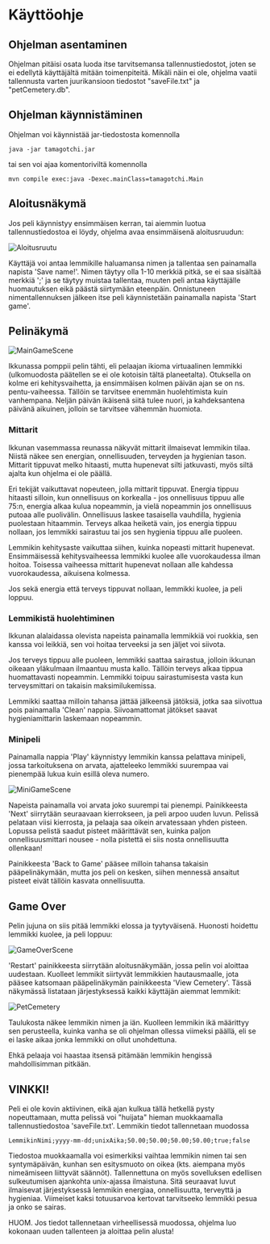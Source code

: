 # Käyttöohje

## Ohjelman asentaminen

Ohjelman pitäisi osata luoda itse tarvitsemansa tallennustiedostot, joten se ei edellytä käyttäjältä mitään toimenpiteitä. Mikäli näin ei ole, ohjelma vaatii tallennusta varten juurikansioon tiedostot "saveFile.txt" ja "petCemetery.db".

## Ohjelman käynnistäminen

Ohjelman voi käynnistää jar-tiedostosta komennolla

```
java -jar tamagotchi.jar
```

tai sen voi ajaa komentoriviltä komennolla

```
mvn compile exec:java -Dexec.mainClass=tamagotchi.Main
```

## Aloitusnäkymä

Jos peli käynnistyy ensimmäisen kerran, tai aiemmin luotua tallennustiedostoa ei löydy, ohjelma avaa ensimmäisenä aloitusruudun:

![Aloitusruutu](https://user-images.githubusercontent.com/73843204/101353556-1430f480-3894-11eb-9485-cad2737127cb.png)

Käyttäjä voi antaa lemmikille haluamansa nimen ja tallentaa sen painamalla napista 'Save name!'. Nimen täytyy olla 1-10 merkkiä pitkä, se ei saa sisältää merkkiä ';' ja se täytyy muistaa tallentaa, muuten peli antaa käyttäjälle huomautuksen eikä päästä siirtymään eteenpäin. Onnistuneen nimentallennuksen jälkeen itse peli käynnistetään painamalla napista 'Start game'.

## Pelinäkymä

![MainGameScene](https://user-images.githubusercontent.com/73843204/102375304-a9359b00-3fc2-11eb-8d5b-d039d08dfd5a.png)

Ikkunassa pomppii pelin tähti, eli pelaajan ikioma virtuaalinen lemmikki (ulkomuodosta päätellen se ei ole kotoisin tältä planeetalta). Otuksella on kolme eri kehitysvaihetta, ja ensimmäisen kolmen päivän ajan se on ns. pentu-vaiheessa. Tällöin se tarvitsee enemmän huolehtimista kuin vanhempana. Neljän päivän ikäisenä siitä tulee nuori, ja kahdeksantena päivänä aikuinen, jolloin se tarvitsee vähemmän huomiota.

### Mittarit

Ikkunan vasemmassa reunassa näkyvät mittarit ilmaisevat lemmikin tilaa. Niistä näkee sen energian, onnellisuuden, terveyden ja hygienian tason. Mittarit tippuvat melko hitaasti, mutta hupenevat silti jatkuvasti, myös siltä ajalta kun ohjelma ei ole päällä.

Eri tekijät vaikuttavat nopeuteen, jolla mittarit tippuvat. Energia tippuu hitaasti silloin, kun onnellisuus on korkealla - jos onnellisuus tippuu alle 75:n, energia alkaa kulua nopeammin, ja vielä nopeammin jos onnellisuus putoaa alle puolivälin. Onnellisuus laskee tasaisella vauhdilla, hygienia puolestaan hitaammin. Terveys alkaa heiketä vain, jos energia tippuu nollaan, jos lemmikki sairastuu tai jos sen hygienia tippuu alle puoleen.

Lemmikin kehitysaste vaikuttaa siihen, kuinka nopeasti mittarit hupenevat. Ensimmäisessä kehitysvaiheessa lemmikki kuolee alle vuorokaudessa ilman hoitoa. Toisessa vaiheessa mittarit hupenevat nollaan alle kahdessa vuorokaudessa, aikuisena kolmessa.

Jos sekä energia että terveys tippuvat nollaan, lemmikki kuolee, ja peli loppuu.

### Lemmikistä huolehtiminen

Ikkunan alalaidassa olevista napeista painamalla lemmikkiä voi ruokkia, sen kanssa voi leikkiä, sen voi hoitaa terveeksi ja sen jäljet voi siivota.

Jos terveys tippuu alle puoleen, lemmikki saattaa sairastua, jolloin ikkunan oikeaan yläkulmaan ilmaantuu musta kallo. Tällöin terveys alkaa tippua huomattavasti nopeammin. Lemmikki toipuu sairastumisesta vasta kun terveysmittari on takaisin maksimilukemissa.

Lemmikki saattaa milloin tahansa jättää jälkeensä jätöksiä, jotka saa siivottua pois painamalla 'Clean' nappia. Siivoamattomat jätökset saavat hygieniamittarin laskemaan nopeammin.

### Minipeli

Painamalla nappia 'Play' käynnistyy lemmikin kanssa pelattava minipeli, jossa tarkoituksena on arvata, ajatteleeko lemmikki suurempaa vai pienempää lukua kuin esillä oleva numero.

![MiniGameScene](https://user-images.githubusercontent.com/73843204/101354436-7807ed00-3895-11eb-8f92-c23c836de054.png)

Napeista painamalla voi arvata joko suurempi tai pienempi. Painikkeesta 'Next' siirrytään seuraavaan kierrokseen, ja peli arpoo uuden luvun. Pelissä pelataan viisi kierrosta, ja pelaaja saa oikein arvatessaan yhden pisteen. Lopussa pelistä saadut pisteet määrittävät sen, kuinka paljon onnellisuusmittari nousee - nolla pistettä ei siis nosta onnellisuutta ollenkaan!

Painikkeesta 'Back to Game' pääsee milloin tahansa takaisin pääpelinäkymään, mutta jos peli on kesken, siihen mennessä ansaitut pisteet eivät tällöin kasvata onnellisuutta.

## Game Over

Pelin jujuna on siis pitää lemmikki elossa ja tyytyväisenä. Huonosti hoidettu lemmikki kuolee, ja peli loppuu:

![GameOverScene](https://user-images.githubusercontent.com/73843204/101355540-fdd86800-3896-11eb-9c19-305f4958d17e.png)

'Restart' painikkeesta siirrytään aloitusnäkymään, jossa pelin voi aloittaa uudestaan. Kuolleet lemmikit siirtyvät lemmikkien hautausmaalle, jota pääsee katsomaan pääpelinäkymän painikkeesta 'View Cemetery'. Tässä näkymässä listataan järjestyksessä kaikki käyttäjän aiemmat lemmikit:

![PetCemetery](https://user-images.githubusercontent.com/73843204/102378533-36c6ba00-3fc6-11eb-8bf7-7ddeec42fb63.png)

Taulukosta näkee lemmikin nimen ja iän. Kuolleen lemmikin ikä määrittyy sen perusteella, kuinka vanha se oli ohjelman ollessa viimeksi päällä, eli se ei laske aikaa jonka lemmikki on ollut unohdettuna.

Ehkä pelaaja voi haastaa itsensä pitämään lemmikin hengissä mahdollisimman pitkään.

## VINKKI!

Peli ei ole kovin aktiivinen, eikä ajan kulkua tällä hetkellä pysty nopeuttamaan, mutta pelissä voi "huijata" hieman muokkaamalla tallennustiedostoa 'saveFile.txt'. Lemmikin tiedot tallennetaan muodossa

```
LemmikinNimi;yyyy-mm-dd;unixAika;50.00;50.00;50.00;50.00;true;false
```

Tiedostoa muokkaamalla voi esimerkiksi vaihtaa lemmikin nimen tai sen syntymäpäivän, kunhan sen esitysmuoto on oikea (kts. aiempana myös nimeämiseen liittyvät säännöt). Tallennettuna on myös sovelluksen edellisen sulkeutumisen ajankohta unix-ajassa ilmaistuna. Sitä seuraavat luvut ilmaisevat järjestyksessä lemmikin energiaa, onnellisuutta, terveyttä ja hygieniaa. Viimeiset kaksi totuusarvoa kertovat tarvitseeko lemmikki pesua ja onko se sairas.

HUOM. Jos tiedot tallennetaan virheellisessä muodossa, ohjelma luo kokonaan uuden tallenteen ja aloittaa pelin alusta!
